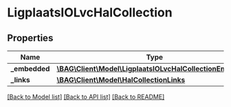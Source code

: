 # LigplaatsIOLvcHalCollection

## Properties
Name | Type | Description | Notes
------------ | ------------- | ------------- | -------------
**_embedded** | [**\BAG\Client\Model\LigplaatsIOLvcHalCollectionEmbedded**](LigplaatsIOLvcHalCollectionEmbedded.md) |  | [optional] 
**_links** | [**\BAG\Client\Model\HalCollectionLinks**](HalCollectionLinks.md) |  | [optional] 

[[Back to Model list]](../../README.md#documentation-for-models) [[Back to API list]](../../README.md#documentation-for-api-endpoints) [[Back to README]](../../README.md)

